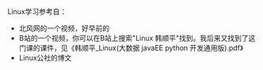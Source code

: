 Linux学习参考自：

- 北风网的一个视频，好早前的
- B站的一个视频，你可以在B站上搜索"Linux 韩顺平"找到。我后来又找到了这门课的课件，见《韩顺平_Linux(大数据 javaEE python 开发通用版).pdf》
- Linux公社的博文